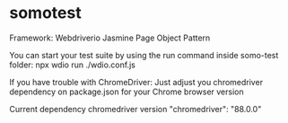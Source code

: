 # somotest

Framework:
Webdriverio
Jasmine
Page Object Pattern

You can start your test suite by using the run command inside somo-test folder:
npx wdio run ./wdio.conf.js

If you have trouble with ChromeDriver: 
Just adjust you chromedriver dependency on package.json for your Chrome browser version

Current dependency chromedriver version
"chromedriver": "88.0.0"
